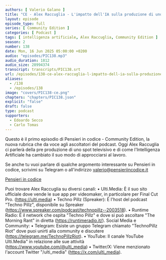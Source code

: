 ```yaml
---
authors: [ Valerio Galano ]
title: "CE - Alex Raccuglia - L'impatto dell'IA sulla produzione di uno spot televisivo (Parte 1 di 4)"
layout: episode
episode_type: full
series: [ Community Edition ]
categories: [ Podcast ]
tags: [ intelligenza artificiale, Alex Raccuglia, Community Edition ]
season: 2
number: 138
date: Mon, 16 Jun 2025 05:00:00 +0200
audio: "episodes/PIC138.mp3"
audio_duration: 1812
audio_size: 28994374
transcript: transcripts/PIC138.srt
url: /episodes/138-ce-alex-raccuglia-l-impatto-dell-ia-sulla-produzione-di-uno-spot-televisivo-parte-1-di-4
aliases:
  - /138
  - /episodes/138
image: "covers/PIC138-ce.png"
chapters: "chapters/PIC138.json"
explicit: "false"
draft: false
type: podcast
supporters:
  - Edoardo Secco
  - Carlo Tomas
---
```


Questo è il primo episodio di Pensieri in codice - Community Edition, la nuova rubrica che da voce agli ascoltatori del podcast. Oggi Alex Raccuglia ci parlerà della pre produzione di uno spot televisivo e di come l'Intelligenza Artificiale ha cambiato il suo modo di approcciarsi al lavoro.

Se anche tu vuoi parlare di qualche argomento interessante su Pensieri in codice, scrivimi su Telegram o all'indirizzo [valerio@pensieriincodice.it](mailto:valerio@pensieriincodice.it)

[Pensieri in codice](https://pensieriincodice.it/138)

Puoi trovare Alex Raccuglia su diversi canali:
• Ulti.Media: È il suo sito ufficiale dove vende le sue app per videomaker, in particolare per Final Cut Pro. (https://ulti.media)
• Techno Pillz (Spreaker): È l'host del podcast "Techno Pillz", disponibile su Spreaker (https://www.spreaker.com/podcast/technopillz--2003518).
• Runtime Radio: È il network che ospita "Techno Pillz" e dove si può ascoltare "The Morning Rant" in diretta (https://runtimeradio.it/).
Social Media e Community:
• Telegram: Esiste un gruppo Telegram chiamato "TechnoPillz Riot" dove puoi unirti alla community e discutere (https://telegram.me/TechnoPillzRiot).
• YouTube: Il canale YouTube Ulti.Media" in relazione alle sue attività (https://www.youtube.com/@ulti_media)
• Twitter/X: Viene menzionato l'account Twitter "/ulti_media" (https://x.com/ulti_media).